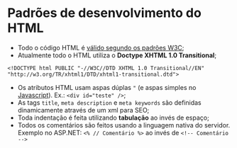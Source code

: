 # Padrões de desenvolvimento do HTML #

  * Todo o código HTML é [válido segundo os padrões W3C](http://validator.w3.org/);
  * Atualmente todo o HTML utiliza o **Doctype XHTML 1.0 Transitional**;
```
<!DOCTYPE html PUBLIC "-//W3C//DTD XHTML 1.0 Transitional//EN" "http://w3.org/TR/xhtml1/DTD/xhtml1-transitional.dtd">
```
  * Os atributos HTML usam aspas dúplas `"` (e aspas simples no [Javascript](Develop_JS.md)). Ex.: `<div id="teste" />`;
  * As tags `title`, `meta description` e `meta keywords` são definidas dinamicamente através de um xml para SEO;
  * Toda indentação é feita utilizando **tabulação** ao invés de espaço;
  * Todos os comentários são feitos usando a linguagem nativa do servidor. Exemplo no ASP.NET: `<% // Comentário %>` ao invés de `<!-- Comentário -->`